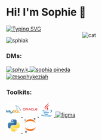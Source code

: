 <h1 align="left">Hi! I'm Sophie 🩷</h1>
<!-- <h3 align="center">another bio</h3> -->

<!-- readme-typing-svg -->
<div> 
  <div align="left">
    <a href="https://git.io/typing-svg"><img src="https://readme-typing-svg.demolab.com?font=Fira+Code&size=21&pause=500&color=F7DEE0&width=500&lines=I+am+a+student+of+Computer+Science;I+am+also+a+Web+Designer;Greetings+from+the+Philippines!" alt="Typing SVG" /></a>
  </div>
  
<!-- cat gif -->
  <img align="right" alt="cat" width="300" height="300" src="https://th.bing.com/th/id/R.245f521ebb6f18153490587f70492f4d?rik=ZJfuEplX6AJLAw&riu=http%3a%2f%2f24.media.tumblr.com%2f245f521ebb6f18153490587f70492f4d%2ftumblr_mmm85kOfvj1s8f329o1_250.gif&ehk=%2bcywEluBWpGjbhZIcyHjqenSpGFqmes1qiQ8V7xLS%2bY%3d&risl=&pid=ImgRaw&r=0">
  
<!-- profile views (reset) -->
<p align="left"> <img src="https://komarev.com/ghpvc/?username=wwwwwww&label=Profile%20views&color=f11373&style=flat" alt="sphiak" /> </p>

<!-- my socials -->
  <h3 align="left">DMs:</h3>
    <a href="https://discordapp.com/users/829753058082553887" target="blank">
    <img align="center" src="https://raw.githubusercontent.com/rahuldkjain/github-profile-readme-generator/master/src/images/icons/Social/discord.svg" alt="sphy.k" height="30" width="40" />
  </a>
  <a href="https://www.linkedin.com/in/sophiakeziah" target="blank">
    <img align="center" src="https://raw.githubusercontent.com/rahuldkjain/github-profile-readme-generator/master/src/images/icons/Social/linked-in-alt.svg" alt="sophia pineda" height="30" width="40" />
  </a>
  <a href="https://hashnode.com/@sophykeziah" target="blank">
    <img align="center" src="https://raw.githubusercontent.com/rahuldkjain/github-profile-readme-generator/master/src/images/icons/Social/hashnode.svg" alt="@sophykeziah" height="30" width="40" />
  </a>
</p>

<!-- my tech stack -->
<h3 align="left">Toolkits:</h3>
<p align="left">
  <a href="https://www.mysql.com/" target="_blank" rel="noreferrer">
    <img src="https://raw.githubusercontent.com/devicons/devicon/master/icons/mysql/mysql-original-wordmark.svg" alt="mysql" width="40" height="40"/>
  </a>
  <a href="https://www.oracle.com/" target="_blank" rel="noreferrer">
    <img src="https://raw.githubusercontent.com/devicons/devicon/master/icons/oracle/oracle-original.svg" alt="oracle" width="40" height="40"/>
  </a>
  <a href="https://www.java.com/" target="_blank" rel="noreferrer">
    <img src="https://raw.githubusercontent.com/devicons/devicon/master/icons/java/java-original.svg" alt="java" width="40" height="40"/>
  </a>
  <a href="https://www.figma.com/" target="_blank" rel="noreferrer">
    <img src="https://www.vectorlogo.zone/logos/figma/figma-icon.svg" alt="figma" width="40" height="40"/>
  </a>
  <a href="https://www.python.org" target="_blank" rel="noreferrer">
    <img src="https://raw.githubusercontent.com/devicons/devicon/master/icons/python/python-original.svg" alt="python" width="40" height="40"/>
  </a>
  <a href="https://jupyter.org/" target="_blank" rel="noreferrer">
    <img src="https://raw.githubusercontent.com/devicons/devicon/master/icons/jupyter/jupyter-original.svg" alt="jupyter" width="40" height="40"/>
  </a>
</p>


